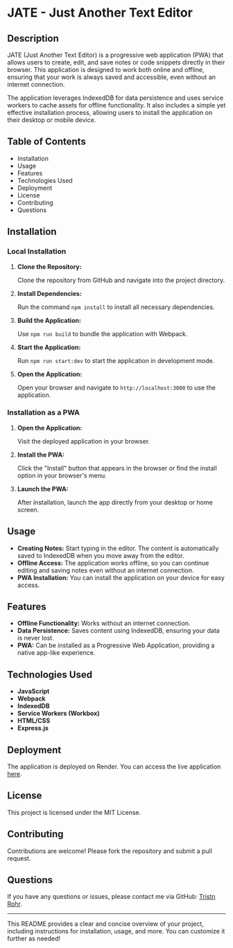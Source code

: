 # JATE - Just Another Text Editor

## Description

JATE (Just Another Text Editor) is a progressive web application (PWA) that allows users to create, edit, and save notes or code snippets directly in their browser. This application is designed to work both online and offline, ensuring that your work is always saved and accessible, even without an internet connection.

The application leverages IndexedDB for data persistence and uses service workers to cache assets for offline functionality. It also includes a simple yet effective installation process, allowing users to install the application on their desktop or mobile device.

## Table of Contents

- Installation
- Usage
- Features
- Technologies Used
- Deployment
- License
- Contributing
- Questions

## Installation

### Local Installation

1. **Clone the Repository:**

   Clone the repository from GitHub and navigate into the project directory.

2. **Install Dependencies:**

   Run the command `npm install` to install all necessary dependencies.

3. **Build the Application:**

   Use `npm run build` to bundle the application with Webpack.

4. **Start the Application:**

   Run `npm run start:dev` to start the application in development mode.

5. **Open the Application:**

   Open your browser and navigate to `http://localhost:3000` to use the application.

### Installation as a PWA

1. **Open the Application:**

   Visit the deployed application in your browser.

2. **Install the PWA:**

   Click the "Install" button that appears in the browser or find the install option in your browser's menu.

3. **Launch the PWA:**

   After installation, launch the app directly from your desktop or home screen.

## Usage

- **Creating Notes:** Start typing in the editor. The content is automatically saved to IndexedDB when you move away from the editor.
- **Offline Access:** The application works offline, so you can continue editing and saving notes even without an internet connection.
- **PWA Installation:** You can install the application on your device for easy access.

## Features

- **Offline Functionality:** Works without an internet connection.
- **Data Persistence:** Saves content using IndexedDB, ensuring your data is never lost.
- **PWA:** Can be installed as a Progressive Web Application, providing a native app-like experience.

## Technologies Used

- **JavaScript**
- **Webpack**
- **IndexedDB**
- **Service Workers (Workbox)**
- **HTML/CSS**
- **Express.js**

## Deployment

The application is deployed on Render. You can access the live application [here](#).

## License

This project is licensed under the MIT License.

## Contributing

Contributions are welcome! Please fork the repository and submit a pull request.

## Questions

If you have any questions or issues, please contact me via GitHub: [Tristn Rohr](https://github.com/TristinRohr).

---

This README provides a clear and concise overview of your project, including instructions for installation, usage, and more. You can customize it further as needed!